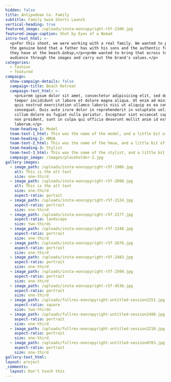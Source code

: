 ```yaml
---
hidden: false
title: Antipodean Co. Family
subtitle: Family Swim Shorts Launch
vertical-heading: true
featured_image: /uploads/insta-eoncopyright-r5f-2100.jpg
featured-image-caption: Shot by Eyes of a Nomad
intro-text_html: >-
  <p>For this shoot, we were working with a real family. We wanted to portray
  the genuine bond that a father has with his sons and the authentic fun day out
  they have at the beach.&nbsp;</p><p>We wanted to bring that across to the
  audience through the images and carry out the brand's values.</p>
categories:
  - fashion
  - featured
campaign:
  show-campaign-details: false
  campaign-title: Beach Retreat
  campaign-text_html: >-
    <p>Lorem ipsum dolor sit amet, consectetur adipisicing elit, sed do eiusmod
    tempor incididunt ut labore et dolore magna aliqua. Ut enim ad minim veniam,
    quis nostrud exercitation ullamco laboris nisi ut aliquip ex ea commodo
    consequat. Duis aute irure dolor in reprehenderit in voluptate velit esse
    cillum dolore eu fugiat nulla pariatur. Excepteur sint occaecat cupidatat
    non proident, sunt in culpa qui officia deserunt mollit anim id est
    laborum.</p>
  team-heading-1: Model
  team-text-1_html: This was the name of the model, and a little bit of a blurb about her.
  team-heading-2: HMUA
  team-text-2_html: This was the name of the hmua, and a little bit of a blurb about her.
  team-heading-3: Stylist
  team-text-3_html: This was the name of the stylist, and a little bit of a blurb about her.
  campaign_image: /images/placeholder-2.jpg
gallery-images:
  - image_path: /uploads/insta-eoncopyright-r5f-1986.jpg
    alt: This is the alt text
    size: one-third
  - image_path: /uploads/insta-eoncopyright-r5f-2090.jpg
    alt: This is the alt text
    size: one-third
    aspect-ratio: portait
  - image_path: /uploads/insta-eoncopyright-r5f-2124.jpg
    aspect-ratio: portrait
    size: one-third
  - image_path: /uploads/insta-eoncopyright-r5f-2177.jpg
    aspect-ratio: landscape
    size: two-thirds
  - image_path: /uploads/insta-eoncopyright-r5f-2248.jpg
    aspect-ratio: portrait
    size: one-third
  - image_path: /uploads/insta-eoncopyright-r5f-2678.jpg
    aspect-ratio: portrait
    size: one-third
  - image_path: /uploads/insta-eoncopyright-r5f-2483.jpg
    aspect-ratio: portrait
    size: one-third
  - image_path: /uploads/insta-eoncopyright-r5f-2509.jpg
    aspect-ratio: portrait
    size: one-third
  - image_path: /uploads/insta-eoncopyright-r5f-4536.jpg
    aspect-ratio: portrait
    size: one-third
  - image_path: /uploads/fullres-eoncopyright-untitled-session2251.jpg
    aspect-ratio: square
    size: two-thirds
  - image_path: /uploads/fullres-eoncopyright-untitled-session2488.jpg
    aspect-ratio: portrait
    size: one-third
  - image_path: /uploads/fullres-eoncopyright-untitled-session2210.jpg
    aspect-ratio: portrait
    size: one-third
  - image_path: /uploads/fullres-eoncopyright-untitled-session0783.jpg
    aspect-ratio: portrait
    size: one-third
gallery-text_html:
layout: project
_comments:
  layout: Don't touch this
---
```

